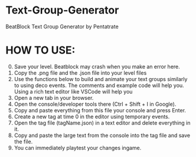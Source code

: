 # Text-Group-Generator
BeatBlock Text Group Generator
by Pentatrate

# HOW TO USE:
0. Save your level. Beatblock may crash when you make an error here.
1. Copy the .png file and the .json file into your level files
2. Use the functions below to build and animate your text groups similarly to using deco events.
  The comments and example code will help you.
  Using a rich text editor like VSCode will help you
3. Open a new tab in your browser.
4. Open the console/developer tools there (Ctrl + Shift + I in Google).
5. Copy and paste everything from this file your console and press Enter.
6. Create a new tag at time 0 in the editor using temporary events.
7. Open the tag file (tagName.json) in a text editor and delete everything in it.
8. Copy and paste the large text from the console into the tag file and save the file.
9. You can immediately playtest your changes ingame.
